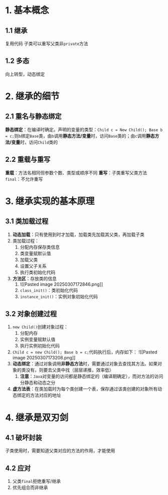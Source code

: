 # 1. 基本概念
## 1.1 继承
复用代码
子类可以重写父类非`private`方法

## 1.2 多态
向上转型，动态绑定

# 2. 继承的细节
## 2.1 重名与静态绑定
**静态绑定**：在编译时确定。声明的变量的类型：`Child c = New Child(); Base b = c;`则`b`绑定`Base`类，由`b`调用**静态方法/变量**时，访问`Base`类的；由`c`调用**静态方法/变量**时，访问`Child`类的

## 2.2 重载与重写
**重载**：方法名相同但参数个数、类型或顺序不同
**重写**：子类重写父类方法
`final`：不允许重写

# 3. 继承实现的基本原理
## 3.1 类加载过程
1. **动态加载**：只有使用到时才加载，加载类先加载其父类，再加载子类
2. 类加载过程：
	1. 分配内存保存类信息
	2. 类变量赋默认值
	3. 加载父类
	4. 设置父子关系
	5. 执行类初始化代码
3. **方法区**：存放类的信息
	1. ![[Pasted image 20250307172846.png]]
	2. `class_init()`：类初始化代码
	3. `instance_init()`：实例对象初始化代码

## 3.2 对象创建过程
1. `new Child()`创建对象过程：
	1. 分配内存
	2. 实例变量赋默认值
	3. 执行实例初始化代码
2. `Child c = new Child(); Base b = c;`代码执行后，内存如下：
![[Pasted image 20250307173208.png]]
1. **动态绑定**：通过对象调用**非静态方法**时，需要通过对象去查找其方法。如果对象的类没有，则要去父类中找（层层递推，效率低）
	1. **注意**：`Java`对变量的访问都是静态绑定的（编译期确定），而对方法的访问分静态和动态之分
2. **虚方法表**：在类加载时为每个类创建一个表，保存通过该类创建的对象所有动态绑定的方法对应的地址

# 4. 继承是双刃剑
## 4.1 破坏封装
子类使用时，需要知道父类对应的方法的作用，才能使用
## 4.2 应对
1. 父类`final`拒绝重写/继承
2. 优先组合而非继承